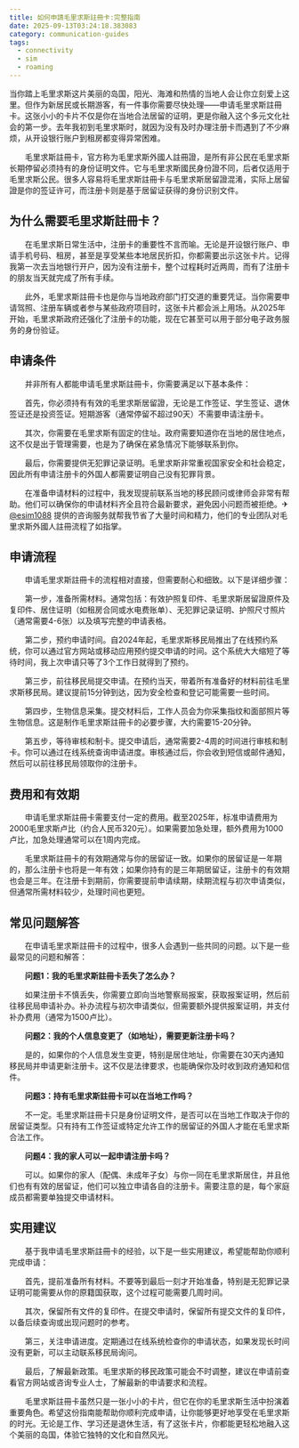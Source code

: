```yaml
---
title: 如何申請毛里求斯註冊卡:完整指南
date: 2025-09-13T03:24:18.383083
category: communication-guides
tags:
  - connectivity
  - sim
  - roaming
---
```


当你踏上毛里求斯这片美丽的岛国，阳光、海滩和热情的当地人会让你立刻爱上这里。但作为新居民或长期游客，有一件事你需要尽快处理——申请毛里求斯註冊卡。这张小小的卡片不仅是你在当地合法居留的证明，更是你融入这个多元文化社会的第一步。去年我初到毛里求斯时，就因为没有及时办理注册卡而遇到了不少麻烦，从开设银行账户到租房都变得异常困难。

　　毛里求斯註冊卡，官方称为毛里求斯外國人註冊證，是所有非公民在毛里求斯长期停留必须持有的身份证明文件。它与毛里求斯國民身份證不同，后者仅适用于毛里求斯公民。很多人容易将毛里求斯註冊卡与毛里求斯居留證混淆，实际上居留證是你的签证许可，而注册卡则是基于居留证获得的身份识别文件。

## 为什么需要毛里求斯註冊卡？

　　在毛里求斯日常生活中，注册卡的重要性不言而喻。无论是开设银行账户、申请手机号码、租房，甚至是享受某些本地居民折扣，你都需要出示这张卡片。记得我第一次去当地银行开户，因为没有注册卡，整个过程耗时近两周，而有了注册卡的朋友当天就完成了所有手续。

　　此外，毛里求斯註冊卡也是你与当地政府部门打交道的重要凭证。当你需要申请驾照、注册车辆或者参与某些政府项目时，这张卡片都会派上用场。从2025年开始，毛里求斯政府还强化了注册卡的功能，现在它甚至可以用于部分电子政务服务的身份验证。

## 申请条件

　　并非所有人都能申请毛里求斯註冊卡，你需要满足以下基本条件：

　　首先，你必须持有有效的毛里求斯居留證，无论是工作签证、学生签证、退休签证还是投资签证。短期游客（通常停留不超过90天）不需要申请注册卡。

　　其次，你需要在毛里求斯有固定的住址。政府需要知道你在当地的居住地点，这不仅是出于管理需要，也是为了确保在紧急情况下能够联系到你。

　　最后，你需要提供无犯罪记录证明。毛里求斯非常重视国家安全和社会稳定，因此所有申请注册卡的外国人都需要证明自己没有犯罪背景。

　　在准备申请材料的过程中，我发现提前联系当地的移民顾问或律师会非常有帮助。他们可以确保你的申请材料齐全且符合最新要求，避免因小问题而被拒绝。✈[@esim1088](https://t.me/s/esim1088) 提供的咨询服务就帮我节省了大量时间和精力，他们的专业团队对毛里求斯外國人註冊流程了如指掌。

## 申请流程

　　申请毛里求斯註冊卡的流程相对直接，但需要耐心和细致。以下是详细步骤：

　　第一步，准备所需材料。通常包括：有效护照复印件、毛里求斯居留證原件及复印件、居住证明（如租房合同或水电费账单）、无犯罪记录证明、护照尺寸照片（通常需要4-6张）以及填写完整的申请表格。

　　第二步，预约申请时间。自2024年起，毛里求斯移民局推出了在线预约系统，你可以通过官方网站或移动应用预约提交申请的时间。这个系统大大缩短了等待时间，我上次申请只等了3个工作日就得到了预约。

　　第三步，前往移民局提交申请。在预约当天，带着所有准备好的材料前往毛里求斯移民局。建议提前15分钟到达，因为安全检查和登记可能需要一些时间。

　　第四步，生物信息采集。提交材料后，工作人员会为你采集指纹和面部照片等生物信息。这是制作毛里求斯註冊卡的必要步骤，大约需要15-20分钟。

　　第五步，等待审核和制卡。提交申请后，通常需要2-4周的时间进行审核和制卡。你可以通过在线系统查询申请进度。审核通过后，你会收到短信或邮件通知，然后可以前往移民局领取你的注册卡。

## 费用和有效期

　　申请毛里求斯註冊卡需要支付一定的费用。截至2025年，标准申请费用为2000毛里求斯卢比（约合人民币320元）。如果需要加急处理，额外费用为1000卢比，加急处理通常可以在1周内完成。

　　毛里求斯註冊卡的有效期通常与你的居留证一致。如果你的居留证是一年期的，那么注册卡也将是一年有效；如果你持有的是三年期居留证，注册卡的有效期也会是三年。在注册卡到期前，你需要提前申请续期，续期流程与初次申请类似，但通常所需材料较少，处理时间也更短。

## 常见问题解答

　　在申请毛里求斯註冊卡的过程中，很多人会遇到一些共同的问题。以下是一些最常见的问题和解答：

　　**问题1：我的毛里求斯註冊卡丢失了怎么办？**

　　如果注册卡不慎丢失，你需要立即向当地警察局报案，获取报案证明，然后前往移民局申请补办。补办流程与初次申请类似，但需要额外提供报案证明，并支付补办费用（通常为1500卢比）。

　　**问题2：我的个人信息变更了（如地址），需要更新注册卡吗？**

　　是的，如果你的个人信息发生变更，特别是居住地址，你需要在30天内通知移民局并申请更新注册卡。这不仅是法律要求，也能确保你及时收到政府通知和信件。

　　**问题3：持有毛里求斯註冊卡可以在当地工作吗？**

　　不一定。毛里求斯註冊卡只是身份证明文件，是否可以在当地工作取决于你的居留证类型。只有持有工作签证或特定允许工作的居留证的外国人才能在毛里求斯合法工作。

　　**问题4：我的家人可以一起申请注册卡吗？**

　　可以。如果你的家人（配偶、未成年子女）与你一同在毛里求斯居住，并且他们也有有效的居留证，他们可以独立申请各自的注册卡。需要注意的是，每个家庭成员都需要单独提交申请材料。

## 实用建议

　　基于我申请毛里求斯註冊卡的经验，以下是一些实用建议，希望能帮助你顺利完成申请：

　　首先，提前准备所有材料。不要等到最后一刻才开始准备，特别是无犯罪记录证明可能需要从你的原籍国获取，这个过程可能需要几周时间。

　　其次，保留所有文件的复印件。在提交申请时，保留所有提交文件的复印件，以备后续查询或出现问题时的参考。

　　第三，关注申请进度。定期通过在线系统检查你的申请状态，如果发现长时间没有更新，可以主动联系移民局询问。

　　最后，了解最新政策。毛里求斯的移民政策可能会不时调整，建议在申请前查看官方网站或咨询专业人士，了解最新的申请要求和流程。

　　毛里求斯註冊卡虽然只是一张小小的卡片，但它在你的毛里求斯生活中扮演着重要角色。希望这份指南能帮助你顺利完成申请，让你能够更好地享受在毛里求斯的时光。无论是工作、学习还是退休生活，有了这张卡片，你都能更轻松地融入这个美丽的岛国，体验它独特的文化和自然风光。